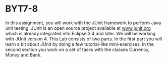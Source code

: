 # BYT7-8
In this assignment, you will work with the JUnit framework to perform Java unit testing. JUnit is an open source project available at www.junit.org which is already integrated into Eclipse 3.4 and later. We will be working with JUnit version 4. This Lab consists of two parts. In the first part you will learn a bit about JUnit by doing a few tutorial-like mini-exercises. In the second section you work on a set of tasks with the classes Currency, Money and Bank.
